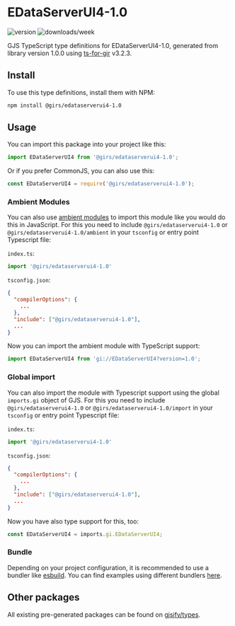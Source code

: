 
# EDataServerUI4-1.0

![version](https://img.shields.io/npm/v/@girs/edataserverui4-1.0)
![downloads/week](https://img.shields.io/npm/dw/@girs/edataserverui4-1.0)


GJS TypeScript type definitions for EDataServerUI4-1.0, generated from library version 1.0.0 using [ts-for-gir](https://github.com/gjsify/ts-for-gir) v3.2.3.


## Install

To use this type definitions, install them with NPM:
```bash
npm install @girs/edataserverui4-1.0
```

## Usage

You can import this package into your project like this:
```ts
import EDataServerUI4 from '@girs/edataserverui4-1.0';
```

Or if you prefer CommonJS, you can also use this:
```ts
const EDataServerUI4 = require('@girs/edataserverui4-1.0');
```

### Ambient Modules

You can also use [ambient modules](https://github.com/gjsify/ts-for-gir/tree/main/packages/cli#ambient-modules) to import this module like you would do this in JavaScript.
For this you need to include `@girs/edataserverui4-1.0` or `@girs/edataserverui4-1.0/ambient` in your `tsconfig` or entry point Typescript file:

`index.ts`:
```ts
import '@girs/edataserverui4-1.0'
```

`tsconfig.json`:
```json
{
  "compilerOptions": {
    ...
  },
  "include": ["@girs/edataserverui4-1.0"],
  ...
}
```

Now you can import the ambient module with TypeScript support: 

```ts
import EDataServerUI4 from 'gi://EDataServerUI4?version=1.0';
```

### Global import

You can also import the module with Typescript support using the global `imports.gi` object of GJS.
For this you need to include `@girs/edataserverui4-1.0` or `@girs/edataserverui4-1.0/import` in your `tsconfig` or entry point Typescript file:

`index.ts`:
```ts
import '@girs/edataserverui4-1.0'
```

`tsconfig.json`:
```json
{
  "compilerOptions": {
    ...
  },
  "include": ["@girs/edataserverui4-1.0"],
  ...
}
```

Now you have also type support for this, too:

```ts
const EDataServerUI4 = imports.gi.EDataServerUI4;
```

### Bundle

Depending on your project configuration, it is recommended to use a bundler like [esbuild](https://esbuild.github.io/). You can find examples using different bundlers [here](https://github.com/gjsify/ts-for-gir/tree/main/examples).

## Other packages

All existing pre-generated packages can be found on [gjsify/types](https://github.com/gjsify/types).

